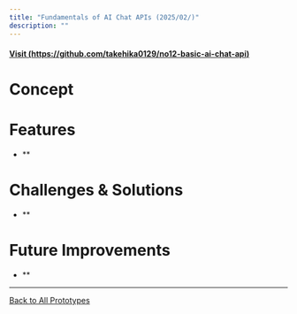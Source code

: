 ```yaml
---
title: "Fundamentals of AI Chat APIs (2025/02/)"
description: ""
---
```


#### [Visit (https://github.com/takehika0129/no12-basic-ai-chat-api)](https://github.com/takehika0129/no12-basic-ai-chat-api)


# **Concept**


# **Features**
- **

# **Challenges & Solutions**
- **

  
# **Future Improvements**
- **

  

---
[Back to All Prototypes](../index.md)
